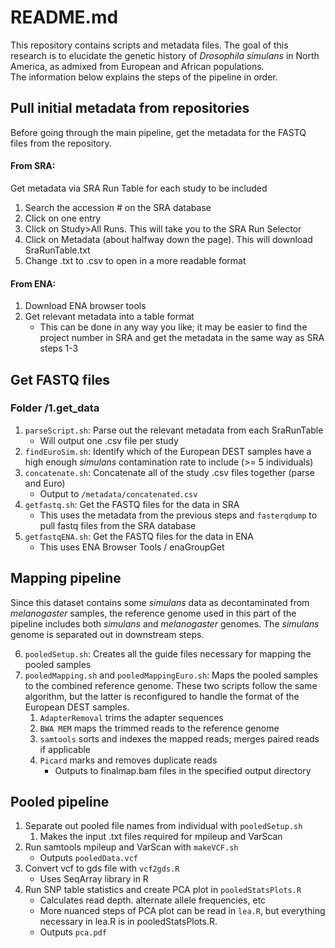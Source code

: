 # README.md

This repository contains scripts and metadata files. The goal
of this research is to elucidate the genetic history of _Drosophila simulans_
in North America, as admixed from European and African populations.
<br>
The information below explains the steps of the pipeline in order.

## Pull initial metadata from repositories
Before going through the main pipeline, get the metadata for the FASTQ files
from the repository.
#### From SRA:
Get metadata via SRA Run Table for each study to be included
1. Search the accession # on the SRA database
2. Click on one entry
3. Click on Study>All Runs. This will take you to the SRA Run Selector
4. Click on Metadata (about halfway down the page). This will download SraRunTable.txt
5. Change .txt to .csv to open in a more readable format

#### From ENA:
1. Download ENA browser tools
2. Get relevant metadata into a table format
   - This can be done in any way you like; it may be easier to find the project number in SRA and get the metadata in the same way as SRA steps 1-3

## Get FASTQ files
### Folder /1.get_data

1. `parseScript.sh`: Parse out the relevant metadata from each SraRunTable
   - Will output one .csv file per study
2. `findEuroSim.sh`: Identify which of the European DEST samples have a high enough _simulans_ contamination rate to include (>= 5 individuals)
3. `concatenate.sh`: Concatenate all of the study .csv files together (parse and Euro)
   - Output to `/metadata/concatenated.csv`
4. `getfastq.sh`: Get the FASTQ files for the data in SRA
   - This uses the metadata from the previous steps and `fasterqdump` to pull fastq files from the SRA database
5. `getfastqENA.sh`: Get the FASTQ files for the data in ENA
   - This uses ENA Browser Tools / enaGroupGet

## Mapping pipeline
Since this dataset contains some _simulans_ data as decontaminated from _melanogaster_ samples, the reference genome used in this part of the pipeline includes both _simulans_ and _melanogaster_ genomes. The _simulans_ genome is separated out in downstream steps.

6. `pooledSetup.sh`: Creates all the guide files necessary for mapping the pooled samples
7. `pooledMapping.sh` and `pooledMappingEuro.sh`: Maps the pooled samples to the combined reference genome. These two scripts follow the same algorithm, but the latter is reconfigured to handle the format of the European DEST samples.
   1. `AdapterRemoval` trims the adapter sequences
   2. `BWA MEM` maps the trimmed reads to the reference genome
   3. `samtools` sorts and indexes the mapped reads; merges paired reads if applicable
   4. `Picard` marks and removes duplicate reads
      - Outputs to finalmap.bam files in the specified output directory

## Pooled pipeline
1. Separate out pooled file names from individual with `pooledSetup.sh`
   1. Makes the input .txt files required for mpileup and VarScan
2. Run samtools mpileup and VarScan with `makeVCF.sh`
   - Outputs `pooledData.vcf`
3. Convert vcf to gds file with `vcf2gds.R`
   - Uses SeqArray library in R
4. Run SNP table statistics and create PCA plot in `pooledStatsPlots.R`
   - Calculates read depth. alternate allele frequencies, etc
   - More nuanced steps of PCA plot can be read in `lea.R`, but everything necessary in lea.R is in pooledStatsPlots.R.
   - Outputs `pca.pdf`
